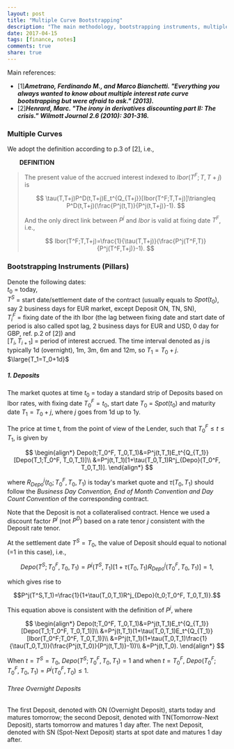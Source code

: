 ```yaml
---
layout: post
title: "Multiple Curve Bootstrapping"
description: "The main methodology, bootstrapping instruments, multiple bootstrapping curve and interpolation scheme are listed here. The examples implemented by QuantLib C++ are also shown at the end."
date: 2017-04-15
tags: [finance, notes]
comments: true
share: true
---
```


Main references:

* [1]***Ametrano, Ferdinando M., and Marco Bianchetti. "Everything you always wanted to know about multiple interest rate curve bootstrapping but were afraid to ask." (2013).***
* [2]***Henrard, Marc. "The irony in derivatives discounting part II: The crisis." Wilmott Journal 2.6 (2010): 301-316.***


### Multiple Curves

We adopt the definition according to p.3 of [2], i.e.,

&emsp;&emsp;**DEFINITION** 

> The present value of the accrued interest indexed to $Ibor(T^F;T,T+j)$ is
> 
> $$
> \tau(T,T+j)P^D(t,T+j)E_t^{Q_{T+j}}[Ibor(T^F;T,T+j)]\triangleq P^D(t,T+j)(\frac{P^j(t,T)}{P^j(t,T+j)}-1).
> $$
> 
> And the only direct link between $P^j$ and $Ibor$ is valid at fixing date $T^F$, i.e.,
> 
> $$
> Ibor(T^F;T,T+j)=\frac{1}{\tau(T,T+j)}(\frac{P^j(T^F,T)}{P^j(T^F,T+j)}-1).
> $$



### Bootstrapping Instruments (Pillars)

Denote the following dates: <br> 
$t_0$ = today, <br>
$T^S$ = start date/settlement date of the contract (usually equals to $Spot(t_0)$, say 2 business days for EUR market, except Deposit ON, TN, SN), <br>
$T_i^F$ = fixing date of the ith Ibor (the lag between fixing date and start date of period is also called spot lag, 2 business days for EUR and USD, 0 day for GBP, ref. p.2 of [2]) and <br>
[$T_i,T_{i+1}$] = period of interest accrued. The time interval denoted as $j$ is typically 1d (overnight), 1m, 3m, 6m and 12m, so $T_1=T_0+j$. $\large{T_1=T_0+1d}$


##### 1. Deposits

The market quotes at time $t_0$ = today a standard strip of Deposits based on Ibor rates, with fixing date $T_0^F=t_0$, start date $T_0$ = $Spot(t_0)$ and maturity date $T_1=T_0+j$, where $j$ goes from 1d up to 1y.

The price at time t, from the point of view of the Lender, such that $T_0^F\leq t \leq T_1$, is given by

$$
\begin{align*}
Depo(t;T_0^F, T_0,T_1)&=P^j(t,T_1)E_t^{Q_{T_1}}[Depo(T_1;T_0^F, T_0,T_1)]\\
&=P^j(t,T_1)[1+\tau(T_0,T_1)R^j_{Depo}(T_0^F, T_0,T_1)].
\end{align*}
$$

where $R^j_{Depo}(t_0;T_0^F, T_0,T_1)$ is today's market quote and $\tau(T_0,T_1)$ should follow the *Business Day Convention, End of Month Convention and Day Count Convention* of the corresponding contract.

Note that the Deposit is not a collateralised contract. Hence we used a discount factor $P^j$ (not $P^D$) based on a rate tenor $j$ consistent with the Deposit rate tenor.

At the settlement date $T^S=T_0$, the value of Deposit should equal to notional (=1 in this case), i.e.,

$$Depo(T^S;T_0^F, T_0,T_1)=P^j(T^S,T_1)[1+\tau(T_0,T_1)R^j_{Depo}(T_0^F, T_0,T_1)]=1,$$

which gives rise to

$$P^j(T^S,T_1)=\frac{1}{1+\tau(T_0,T_1)R^j_{Depo}(t_0;T_0^F, T_0,T_1)}.$$

This equation above is consistent with the definition of $P^j$, where 

$$
\begin{align*}
Depo(t;T_0^F, T_0,T_1)&=P^j(t,T_1)E_t^{Q_{T_1}}[Depo(T_1;T_0^F, T_0,T_1)]\\
&=P^j(t,T_1)(1+\tau(T_0,T_1)E_t^{Q_{T_1}}[Ibor(T_0^F;T_0^F, T_0,T_1)]\\
&=P^j(t,T_1)(1+\tau(T_0,T_1)\frac{1}{\tau(T_0,T_1)}(\frac{P^j(t,T_0)}{P^j(t,T_1)}-1))\\
&=P^j(t,T_0).
\end{align*}
$$

When $t=T^S=T_0$, $Depo(T^S;T_0^F, T_0,T_1)=1$ and when $t=T_0^F$, $Depo(T_0^F;T_0^F, T_0,T_1)=P^j(T_0^F,T_0)\leq 1$.

###### Three Overnight Deposits

The first Deposit, denoted with ON (Overnight Deposit), starts today and matures tomorrow; the second Deposit, denoted with TN(Tomorrow-Next Deposit), starts tomorrow and matures 1 day after. The next Deposit, denoted with SN (Spot-Next Deposit) starts at spot date and matures 1 day after.






